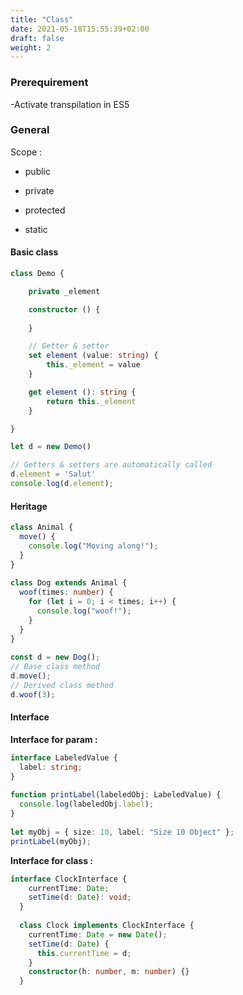 ```yaml
---
title: "Class"
date: 2021-05-18T15:55:39+02:00
draft: false
weight: 2
---
```


### Prerequirement

-Activate transpilation in ES5

### General

Scope : 
- public
- private
- protected

- static

#### Basic class

```ts
class Demo {

    private _element

    constructor () {
        
    }

    // Getter & setter
    set element (value: string) {
        this._element = value
    }

    get element (): string {
        return this._element
    }

}

let d = new Demo()

// Getters & setters are automatically called
d.element = 'Salut'
console.log(d.element);
```

#### Heritage

```ts
class Animal {
  move() {
    console.log("Moving along!");
  }
}
 
class Dog extends Animal {
  woof(times: number) {
    for (let i = 0; i < times; i++) {
      console.log("woof!");
    }
  }
}
 
const d = new Dog();
// Base class method
d.move();
// Derived class method
d.woof(3);
```

#### Interface

**Interface for param :**
```ts
interface LabeledValue {
  label: string;
}
 
function printLabel(labeledObj: LabeledValue) {
  console.log(labeledObj.label);
}
 
let myObj = { size: 10, label: "Size 10 Object" };
printLabel(myObj);
```

**Interface for class :**
```ts
interface ClockInterface {
    currentTime: Date;
    setTime(d: Date): void;
  }
   
  class Clock implements ClockInterface {
    currentTime: Date = new Date();
    setTime(d: Date) {
      this.currentTime = d;
    }
    constructor(h: number, m: number) {}
  }
```